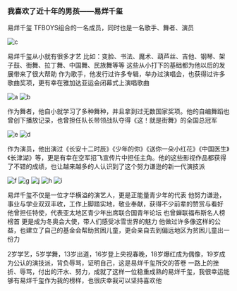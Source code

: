 ### **我喜欢了近十年的男孩——易烊千玺**
易烊千玺
TFBOYS组合的一名成员，同时也是一名歌手、舞者、演员

![c](https://user-images.githubusercontent.com/95908853/145554510-7d32e7d7-d75b-4e57-b9ef-9ffebcefafc2.jpg)


易烊千玺从小就有很多才艺 
比如：变脸、书法、魔术、葫芦丝、吉他、钢琴、架子鼓、街舞、拉丁舞、中国舞、民族舞等等
这些从小打下的基础都为他以后的发展带来了很大帮助
作为歌手，他发行过许多专辑，举办过演唱会，也获得过许多歌曲奖项，更有幸在雅加达亚运会闭幕式上演唱歌曲

![a](https://user-images.githubusercontent.com/95908853/145554547-d6467760-1e66-42c4-89e4-a6e7ca8ed202.jpg)
![b](https://user-images.githubusercontent.com/95908853/145554602-84994dd2-ec3a-4d4e-89b0-c82b647d9a20.jpg)


作为舞者，他自小就学习了多种舞种，并且拿到过无数国家奖项。他的自编舞蹈也曾创下播放记录，也曾担任队长带领战队夺得《这！就是街舞》的全国总冠军

![e](https://user-images.githubusercontent.com/95908853/145554644-dc0f2a54-671d-4427-8e9b-3c722a401178.jpg)
![d](https://user-images.githubusercontent.com/95908853/145554672-7323b2dc-099f-4ecf-8d41-db575ea1e6ca.jpg)


作为演员，他出演过《长安十二时辰》《少年的你》《送你一朵小红花》《中国医生》《长津湖》等，更是有幸在空军招飞宣传片中担任主角。他的这些影视作品都获得了不错的成绩，也让越来越多的人认识到了这个努力谦逊的新一代演技派

![f](https://user-images.githubusercontent.com/95908853/145554749-47fb939c-fce1-4442-b309-656698bd2c5c.jpg)
![g](https://user-images.githubusercontent.com/95908853/145554794-41386ccc-b117-404f-aa51-e5385b25ebb6.jpg)
![j](https://user-images.githubusercontent.com/95908853/145554829-100e97b4-a69e-45bd-8335-129bce0741d7.jpg)
![h](https://user-images.githubusercontent.com/95908853/145554866-5aa6af8d-18bb-4c78-89dc-edf5170dff93.jpg)
![i](https://user-images.githubusercontent.com/95908853/145554886-38b0023c-b634-4a38-a237-565d937948cf.jpg)

易烊千玺不仅是一位才华横溢的演艺人，更是正能量青少年的代表
他努力谦逊，事业与学业双双丰收，工作上脚踏实地，敬业奉献，获得不少前辈的赞赏与看好
他曾担任特使，代表亚太地区青少年出席联合国青年论坛
也曾蝉联福布斯名人榜榜首
更是成为冬奥会大使，带人们感受冰雪世界的魅力
他做过许多像这样的公益，也建立了自己的基金会帮助贫困儿童，更会亲自去到偏远地区为贫困儿童出一份力

2岁学艺，5岁学舞，13岁出道，16岁登上央视春晚，18岁爆红成为偶像，19岁成为公认的演技派，背负辱骂，证明自己，这是易烊千玺所交的答卷
一路上的挫折、辱骂，付出的汗水、努力，成就了这样一位稳重成熟的易烊千玺，我很幸运能够有易烊千玺作为我的榜样，也很庆幸我可以坚持喜欢他
